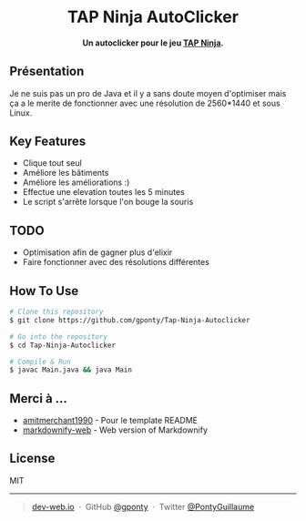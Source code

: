 
<h1 align="center">
  <br>
  TAP Ninja AutoClicker
  <br>
</h1>

<h4 align="center">Un autoclicker pour le jeu <a href="https://store.steampowered.com/app/1891700/Tap_Ninja__Idle_game/" target="_blank">TAP Ninja</a>.</h4>

## Présentation

Je ne suis pas un pro de Java et il y a sans doute moyen d'optimiser mais ça a le merite de fonctionner avec une résolution de 2560*1440 et sous Linux.

## Key Features

* Clique tout seul
* Améliore les bâtiments
* Améliore les améliorations :)
* Effectue une elevation toutes les 5 minutes
* Le script s'arrête lorsque l'on bouge la souris

## TODO

* Optimisation afin de gagner plus d'elixir
* Faire fonctionner avec des résolutions différentes

## How To Use

```bash
# Clone this repository
$ git clone https://github.com/gponty/Tap-Ninja-Autoclicker

# Go into the repository
$ cd Tap-Ninja-Autoclicker

# Compile & Run
$ javac Main.java && java Main
```

## Merci à ...

- [amitmerchant1990](https://github.com/amitmerchant1990) - Pour le template README
- [markdownify-web](https://github.com/amitmerchant1990/markdownify-web) - Web version of Markdownify

## License

MIT

---

> [dev-web.io](https://www.dev-web.io/) &nbsp;&middot;&nbsp;
> GitHub [@gponty](https://github.com/gponty) &nbsp;&middot;&nbsp;
> Twitter [@PontyGuillaume](https://twitter.com/PontyGuillaume)

